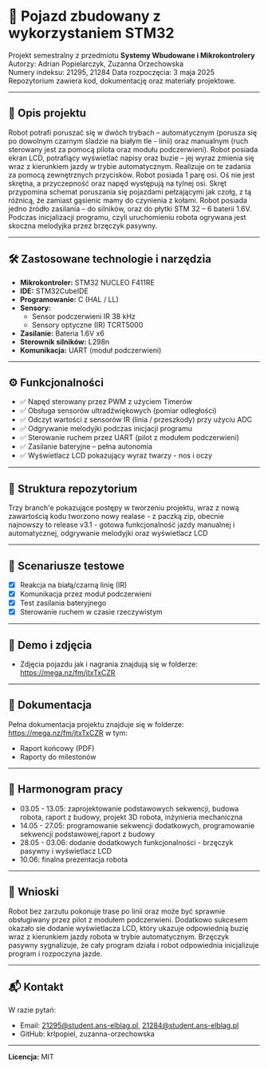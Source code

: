 # 🚗 Pojazd zbudowany z wykorzystaniem STM32

Projekt semestralny z przedmiotu **Systemy Wbudowane i Mikrokontrolery**  
Autorzy: Adrian Popielarczyk, Zuzanna Orzechowska   
Numery indeksu: 21295, 21284 
Data rozpoczęcia: 3 maja 2025
Repozytorium zawiera kod, dokumentację oraz materiały projektowe.

---

## 📌 Opis projektu

Robot potrafi poruszać się w dwóch trybach – automatycznym (porusza się po dowolnym czarnym śladzie na białym tle - linii) oraz manualnym (ruch sterowany jest za pomocą pilota oraz modułu podczerwieni). Robot posiada ekran LCD, potrafiący wyświetlać napisy oraz buzie – jej wyraz zmienia się wraz z kierunkiem jazdy w trybie automatycznym. Realizuje on te zadania za pomocą zewnętrznych przycisków. Robot posiada 1 parę osi. Oś nie jest skrętna, a przyczepność oraz napęd występują na tylnej osi. Skręt przypomina schemat poruszania się pojazdami pełzającymi jak czołg, z tą różnicą, że zamiast gąsienic mamy do czynienia z kołami. Robot posiada jedno źródło zasilania – do silników, oraz do płytki STM 32 – 6 baterii 1.6V. Podczas inicjalizacji programu, czyli uruchomieniu robota ogrywana jest skoczna melodyjka przez brzęczyk pasywny.

---

## 🛠️ Zastosowane technologie i narzędzia

- **Mikrokontroler:** STM32 NUCLEO F411RE
- **IDE:** STM32CubeIDE
- **Programowanie:** C (HAL / LL)
- **Sensory:**
  - Sensor podczerwieni IR 38 kHz
  - Sensory optyczne (IR) TCRT5000
- **Zasilanie:**  Bateria 1.6V x6
- **Sterownik silników:** L298n
- **Komunikacja:** UART (moduł podczerwieni)

---

## ⚙️ Funkcjonalności

- ✅ Napęd sterowany przez PWM z użyciem Timerów
- ✅ Obsługa sensorów ultradźwiękowych (pomiar odległości)
- ✅ Odczyt wartości z sensorów IR (linia / przeszkody) przy użyciu ADC
- ✅ Odgrywanie melodyjki podczas inicjacji programu
- ✅ Sterowanie ruchem przez UART (pilot z modułem podczerwieni)
- ✅ Zasilanie bateryjne – pełna autonomia
- ✅ Wyświetlacz LCD pokazujący wyraz twarzy - nos i oczy

---

## 📁 Struktura repozytorium
Trzy branch'e pokazujące postępy w tworzeniu projektu, wraz z nową zawartością kodu tworzono nowy realase - z paczką zip, obecnie najnowszy to release v3.1 - gotowa funkcjonalność jazdy manualnej i automatycznej, odgrywanie melodyjki oraz wyświetlacz LCD

---

## 🧪 Scenariusze testowe

- [x] Reakcja na białą/czarną linię (IR)
- [x] Komunikacja przez moduł podczerwieni
- [x] Test zasilania bateryjnego
- [x] Sterowanie ruchem w czasie rzeczywistym

---

## 📸 Demo i zdjęcia

- Zdjęcia pojazdu jak i nagrania znajdują się w folderze:
https://mega.nz/fm/jtxTxCZR

---

## 📄 Dokumentacja

Pełna dokumentacja projektu znajduje się w folderze:
https://mega.nz/fm/jtxTxCZR
w tym:
- Raport końcowy (PDF)
- Raporty do milestonów

---

## 📅 Harmonogram pracy

- 03.05 - 13.05: zaprojektowanie podstawowych sekwencji, budowa robota, raport z budowy,  projekt 3D robota, inżynieria
mechaniczna
- 14.05 - 27.05:  programowanie sekwencji dodatkowych, programowanie sekwencji podstawowej,raport z budowy 
- 28.05 - 03.06: dodanie dodatkowych funkcjonalności - brzęczyk pasywny i wyświetlacz LCD
- 10.06: finalna prezentacja robota

---

## 🧠 Wnioski

Robot bez zarzutu pokonuje trase po linii oraz może być sprawnie obsługiwany przez pilot z modułem podczerwieni. Dodatkowo sukcesem okazało sie dodanie wyświetlacza LCD, który ukazuje odpowiednią buzię wraz z kierunkiem jazdy robota w trybie automatycznym. Brzęczyk pasywny sygnalizuje, że cały program działa i robot odpowiednia inicjalizuje program i rozpoczyna jazde.

---

## 📬 Kontakt

W razie pytań:
- Email: 21295@student.ans-elblag.pl, 21284@student.ans-elblag.pl
- GitHub: krlpopiel, zuzanna-orzechowska

---

**Licencja:** MIT  
